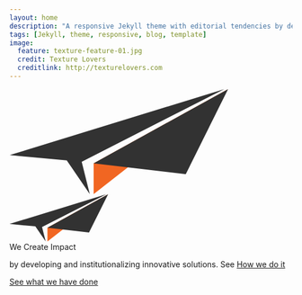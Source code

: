 ```yaml
---
layout: home
description: "A responsive Jekyll theme with editorial tendencies by designer Michael Rose."
tags: [Jekyll, theme, responsive, blog, template]
image:
  feature: texture-feature-01.jpg
  credit: Texture Lovers
  creditlink: http://texturelovers.com
---
```



<section class="impact-wrap">
<div class="impact-image">
<div class="impact-screen-image">
<?xml version="1.0" encoding="UTF-8" standalone="no"?>
<svg width="390px" height="188px" viewBox="0 0 390 188" version="1.1" xmlns="http://www.w3.org/2000/svg" xmlns:xlink="http://www.w3.org/1999/xlink">
<!-- Generator: Sketch Beta 3.0.1 (7595) - http://www.bohemiancoding.com/sketch -->
<title>Shape + Plane_innovations + Plane_innovations 2</title>
<defs></defs>
<g id="Homepage" stroke="none" stroke-width="1" fill="none" fill-rule="evenodd" sketch:type="MSPage">
<g id="Homepage---desktop-2" sketch:type="MSArtboardGroup" transform="translate(-312.000000, -169.000000)">
<g id="Shape-+-Plane_innovations-+-Plane_innovations-2" sketch:type="MSLayerGroup" transform="translate(312.000000, 170.000000)">
<g id="Plane_innovations-+-Plane_innovations-2" sketch:type="MSShapeGroup">
<g id="Plane_innovations">
<g id="Group">
<path d="M149.888521,186.788178 L149.888521,132.083921 L389.169611,-0.0976237624 L149.888521,186.788178" id="Shape" fill="#F16622"></path>
<path d="M149.888521,132.083921 L313.884284,151.157208 L389.169611,-0.0976237624 L149.888521,132.083921 Z" id="Shape" fill="#323232"></path>
<path d="M143.052445,186.788178 L128.624417,129.328911 L382.328005,-0.0976237624 L0.497772512,117.362297 L102.080237,126.846455 L143.052445,186.788178" id="Shape" fill="#323232"></path>
</g>
</g>
</g>
</g>
</g>
</g>
</svg>
</div>
<div class="impact-mobile-image">
<?xml version="1.0" encoding="UTF-8" standalone="no"?>
<svg width="176px" height="85px" viewBox="0 0 176 85" version="1.0" xmlns="http://www.w3.org/2000/svg" xmlns:xlink="http://www.w3.org/1999/xlink">
<!-- Generator: Sketch Beta 3.0.1 (7595) - http://www.bohemiancoding.com/sketch -->
<title>Shape + Plane_innovations + Plane_innovations 3</title>
<defs></defs>
<g id="Homepage" stroke="none" stroke-width="1" fill="none" fill-rule="evenodd" sketch:type="MSPage">
<g id="Mobile-Portrait" sketch:type="MSArtboardGroup" transform="translate(-74.000000, -182.000000)">
<g id="Shape-+-Plane_innovations-+-Plane_innovations-3" sketch:type="MSLayerGroup" transform="translate(74.000000, 182.000000)">
<g id="Plane_innovations-+-Plane_innovations-2">
<g id="Plane_innovations" sketch:type="MSShapeGroup">
<g id="Group">
<path d="M67.6419994,84.089143 L67.6419994,59.4621341 L175.625261,-0.0439487048 L67.6419994,84.089143" id="Shape" fill="#F16622"></path>
<path d="M67.6419994,59.4621341 L141.650344,68.0486323 L175.625261,-0.0439487048 L67.6419994,59.4621341 Z" id="Shape" fill="#323232"></path>
<path d="M64.557001,84.089143 L58.0458908,58.2218713 L172.537766,-0.0439487048 L0.2246358,52.8346872 L46.0669787,57.1043084 L64.557001,84.089143" id="Shape" fill="#323232"></path>
</g>
</g>
<g id="Plane_innovations-2" transform="translate(0.000000, 29.712177)">
<g id="Group"></g>
</g>
</g>
</g>
</g>
</g>
</svg>
</div>
</div>
<div class="impact-info">
<span class="impact">We Create Impact</span>
<p>
by developing and institutionalizing innovative solutions. See <a href="{{site.url}}/ourstory">How we do it</a>
</p>
</div>
</section>

<a href="work" class="button work-btn"><span class="see-work"> See what we have done</span><span class="progress"></span></a>
